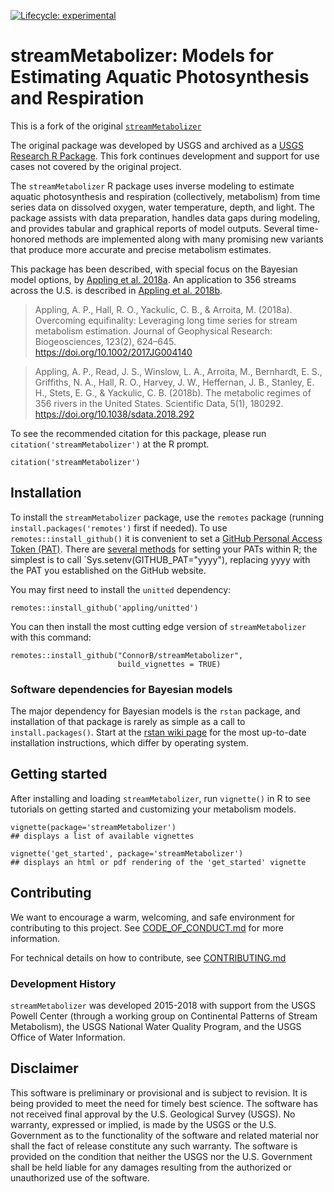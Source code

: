 <!-- badges: start -->
[![Lifecycle: experimental](https://img.shields.io/badge/lifecycle-experimental-orange.svg)](https://lifecycle.r-lib.org/articles/stages.html#experimental)
<!-- badges: end -->
# streamMetabolizer: Models for Estimating Aquatic Photosynthesis and Respiration

This is a fork of the original [`streamMetabolizer`](https://github.com/DOI-USGS/streamMetabolizer)

The original package was developed by USGS and archived as a [USGS Research R Package](https://owi.usgs.gov/R/packages.html#research). This fork continues development and support for use cases not covered by the original project.

The `streamMetabolizer` R package uses inverse modeling to estimate aquatic
photosynthesis and respiration (collectively, metabolism) from time series
data on dissolved oxygen, water temperature, depth, and light. The package
assists with data preparation, handles data gaps during modeling, and
provides tabular and graphical reports of model outputs. Several
time-honored methods are implemented along with many promising new variants
that produce more accurate and precise metabolism estimates.

This package has been described, with special focus on the Bayesian model options, by
[Appling et al. 2018a](https://doi.org/10.1002/2017JG004140). An application to 356
streams across the U.S. is described in [Appling et al. 2018b](https://doi.org/10.1038/sdata.2018.292).

> Appling, A. P., Hall, R. O., Yackulic, C. B., & Arroita, M. (2018a). Overcoming equifinality: Leveraging long time series for stream metabolism estimation. Journal of Geophysical Research: Biogeosciences, 123(2), 624–645. https://doi.org/10.1002/2017JG004140

> Appling, A. P., Read, J. S., Winslow, L. A., Arroita, M., Bernhardt, E. S., Griffiths, N. A., Hall, R. O., Harvey, J. W., Heffernan, J. B., Stanley, E. H., Stets, E. G., & Yackulic, C. B. (2018b). The metabolic regimes of 356 rivers in the United States. Scientific Data, 5(1), 180292. https://doi.org/10.1038/sdata.2018.292

To see the recommended citation for this package, please run `citation('streamMetabolizer')` at the R prompt.
```{r eval=TRUE}
citation('streamMetabolizer')
```

## Installation

To install the `streamMetabolizer` package, use the `remotes` package (running `install.packages('remotes')` first if needed). To use `remotes::install_github()` it is convenient to set a [GitHub Personal Access Token (PAT)](https://docs.github.com/en/authentication/keeping-your-account-and-data-secure/managing-your-personal-access-tokens). There are [several methods](https://usethis.r-lib.org/articles/git-credentials.html) for setting your PATs within R; the simplest is to call `Sys.setenv(GITHUB_PAT="yyyy"),
replacing yyyy with the PAT you established on the GitHub website.

You may first need to install the `unitted` dependency:
```{r, eval=FALSE}
remotes::install_github('appling/unitted')
```

You can then install the most cutting edge version of `streamMetabolizer` with this command:
```{r, eval=FALSE}
remotes::install_github("ConnorB/streamMetabolizer", 
                        build_vignettes = TRUE)
```

### Software dependencies for Bayesian models

The major dependency for Bayesian models is the `rstan` package, and installation of that package is rarely as simple as a call to `install.packages()`. Start at the [rstan wiki page](https://github.com/stan-dev/rstan/wiki) for the most up-to-date installation instructions, which differ by operating system.


## Getting started

After installing and loading `streamMetabolizer`, run `vignette()` in R to see tutorials on getting started and customizing your metabolism models.
```{r eval=FALSE}
vignette(package='streamMetabolizer')
## displays a list of available vignettes

vignette('get_started', package='streamMetabolizer')
## displays an html or pdf rendering of the 'get_started' vignette
```

## Contributing

We want to encourage a warm, welcoming, and safe environment for contributing to this project. See [CODE_OF_CONDUCT.md](https://github.com/ConnorB/streamMetabolizer/blob/main/CODE_OF_CONDUCT.md) for more information.

For technical details on how to contribute, see [CONTRIBUTING.md](https://github.com/ConnorB/streamMetabolizer/blob/main/CONTRIBUTING.md)


### Development History

`streamMetabolizer` was developed 2015-2018 with support from the USGS Powell Center (through a working group on Continental Patterns of Stream Metabolism), the USGS National Water Quality Program, and the USGS Office of Water Information.


## Disclaimer

This software is preliminary or provisional and is subject to revision.
It is being provided to meet the need for timely best science. The
software has not received final approval by the U.S. Geological Survey
(USGS). No warranty, expressed or implied, is made by the USGS or the
U.S. Government as to the functionality of the software and related
material nor shall the fact of release constitute any such warranty. The
software is provided on the condition that neither the USGS nor the U.S.
Government shall be held liable for any damages resulting from the
authorized or unauthorized use of the software.
